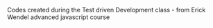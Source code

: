 Codes created during the Test driven Development class - from Erick Wendel advanced javascript course
